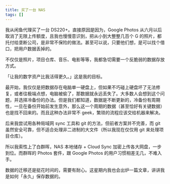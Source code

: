 ```yaml
---
title: 买了一台 NAS
tags: []
---
```


我从闲鱼代理买了一台 DS220+。直接原因是因为，Google Photos 从六月以后取消了无限上传额度，且我也慢慢意识到，把从小到大整整几百个 G 的照片，都托付给垄断公司，是非常不保险的做法。甚至可以说，只要他们想，是可以找个借口，把用户数据丢掉的。

不仅仅是照片，项目仓库、音乐、电影等等，我都急切需要一个反脆弱的数据存放方式。

「让我的数字资产比我活得更久。」这是我的目标。

最开始，我仅仅是把数据存在电脑单一硬盘上，但如果不巧碰上硬盘坏了无法修复，或者往极端点想，电脑被偷了，那数据就永远丢失了。大多数人会想到这个问题，并选择冷备份的办法。但是我们都知道，数据是不断更新的，冷备份有周期性，一旦在备份开始前发生意外，那么这一个周期的数据（甚至恰好有关键数据）也是找不回来的。而且这种办法非常不 geek，繁琐的流程应该交给机器来解决。

后来我尝试用各种局域网 sync 工具和 git 的方法，但前者方案并不完善，而 git 虽然安全可靠，但不适合处理非二进制的大文件（所以我现在仅仅用 git 来处理项目仓库）。

所以我索性上了白群晖，NAS 本地储存 + Cloud Sync 加密上传各大网盘，一步到位。而群晖的 Photos 套件，跟 Google Photos 的用户习惯相差无几，不难入手。

数据的迁移还是挺花时间的，需要有耐心。这星期内我也会出炉一篇文章，讲讲我是如何「永久」保存数据的。
